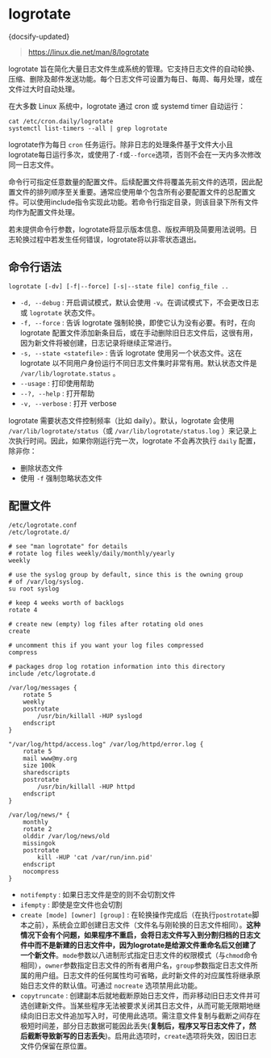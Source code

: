 # logrotate
{docsify-updated}

> https://linux.die.net/man/8/logrotate

logrotate 旨在简化大量日志文件生成系统的管理。它支持日志文件的自动轮换、压缩、删除及邮件发送功能。每个日志文件可设置为每日、每周、每月处理，或在文件过大时自动处理。

在大多数 Linux 系统中，logrotate 通过 cron 或 systemd timer 自动运行：
```
cat /etc/cron.daily/logrotate
systemctl list-timers --all | grep logrotate
```

logrotate作为每日 `cron` 任务运行。除非日志的处理条件基于文件大小且logrotate每日运行多次，或使用了`-f`或`--force`选项，否则不会在一天内多次修改同一日志文件。

命令行可指定任意数量的配置文件。后续配置文件将覆盖先前文件的选项，因此配置文件的排列顺序至关重要。通常应使用单个包含所有必要配置文件的总配置文件。可以使用include指令实现此功能。若命令行指定目录，则该目录下所有文件均作为配置文件处理。

若未提供命令行参数，logrotate将显示版本信息、版权声明及简要用法说明。日志轮换过程中若发生任何错误，logrotate将以非零状态退出。

## 命令行语法
```
logrotate [-dv] [-f|--force] [-s|--state file] config_file ..
```

+ `-d, --debug` : 开启调试模式，默认会使用 `-v`。在调试模式下，不会更改日志或 `logrotate` 状态文件。
+ `-f, --force` : 告诉 logrotate 强制轮换，即使它认为没有必要。有时，在向 logrotate 配置文件添加新条目后，或在手动删除旧日志文件后，这很有用，因为新文件将被创建，日志记录将继续正常进行。
+ `-s, --state <statefile>` : 告诉 logrotate 使用另一个状态文件。这在 logrotate 以不同用户身份运行不同日志文件集时非常有用。默认状态文件是 `/var/lib/logrotate.status` 。
+ `--usage` : 打印使用帮助
+ `--?, --help` : 打开帮助
+ `-v, --verbose` : 打开 verbose 


logrotate 需要状态文件控制频率（比如 daily）。默认，logrotate 会使用 `/var/lib/logrotate/status`（或 `/var/lib/logrotate/status.log` ）来记录上次执行时间。因此，如果你刚运行完一次，logrotate 不会再次执行 `daily` 配置，除非你：
+ 删除状态文件
+ 使用 `-f` 强制忽略状态文件

## 配置文件
```
/etc/logrotate.conf
/etc/logrotate.d/
```

```
# see "man logrotate" for details
# rotate log files weekly/daily/monthly/yearly
weekly

# use the syslog group by default, since this is the owning group
# of /var/log/syslog.
su root syslog

# keep 4 weeks worth of backlogs
rotate 4

# create new (empty) log files after rotating old ones
create

# uncomment this if you want your log files compressed
compress

# packages drop log rotation information into this directory
include /etc/logrotate.d

/var/log/messages {
    rotate 5
    weekly
    postrotate
        /usr/bin/killall -HUP syslogd
    endscript
}

"/var/log/httpd/access.log" /var/log/httpd/error.log {
    rotate 5
    mail www@my.org
    size 100k
    sharedscripts
    postrotate
        /usr/bin/killall -HUP httpd
    endscript
}

/var/log/news/* {
    monthly
    rotate 2
    olddir /var/log/news/old
    missingok
    postrotate
        kill -HUP 'cat /var/run/inn.pid'
    endscript
    nocompress
}
```

+ `notifempty` : 如果日志文件是空的则不会切割文件
+ `ifempty` : 即使是空文件也会切割
+ `create [mode] [owner] [group]` : 在轮换操作完成后（在执行`postrotate`脚本之前），系统会立即创建日志文件（文件名与刚轮换的日志文件相同）。**这种情况下会有个问题，如果程序不重启，会将日志文件写入到分割归档的日志文件中而不是新建的日志文件中，因为logrotate是给源文件重命名后又创建了一个新文件**。`mode`参数以八进制形式指定日志文件的权限模式（与`chmod`命令相同），`owner`参数指定日志文件的所有者用户名，`group`参数指定日志文件所属的用户组。日志文件的任何属性均可省略，此时新文件的对应属性将继承原始日志文件的默认值。可通过 `nocreate` 选项禁用此功能。
+ `copytruncate` : 创建副本后就地截断原始日志文件，而非移动旧日志文件并可选创建新文件。当某些程序无法被要求关闭其日志文件，从而可能无限期地继续向旧日志文件追加写入时，可使用此选项。需注意文件复制与截断之间存在极短时间差，部分日志数据可能因此丢失(**复制后，程序又写日志文件了，然后截断导致新写的日志丢失**)。启用此选项时，`create`选项将失效，因旧日志文件仍保留在原位置。